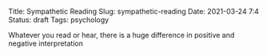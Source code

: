 Title: Sympathetic Reading
Slug: sympathetic-reading
Date: 2021-03-24 7:4
Status: draft
Tags: psychology


Whatever you read or hear, there is a huge difference in positive and negative interpretation

